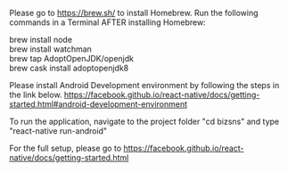 Please go to https://brew.sh/ to install Homebrew.
Run the following commands in a Terminal AFTER installing Homebrew:

brew install node <br>
brew install watchman <br>
brew tap AdoptOpenJDK/openjdk <br>
brew cask install adoptopenjdk8 <br>

Please install Android Development environment by following the steps in the link below.
https://facebook.github.io/react-native/docs/getting-started.html#android-development-environment

To run the application, navigate to the project folder "cd bizsns" and type "react-native run-android"

For the full setup, please go to https://facebook.github.io/react-native/docs/getting-started.html
